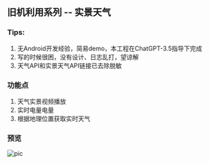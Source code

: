 ## 旧机利用系列 -- 实景天气
### Tips: 
1. 无Android开发经验，简易demo，本工程在ChatGPT-3.5指导下完成 
2. 写的时候很困，没有设计、日志乱打，望谅解
3. 天气API和实景天气API链接已去除脱敏
### 功能点
1. 天气实景视频播放
2. 实时电量电量
3. 根据地理位置获取实时天气
### 预览
![pic](https://i.ibb.co/YPcwgkv/Screenshot-20230416-141608.jpg)